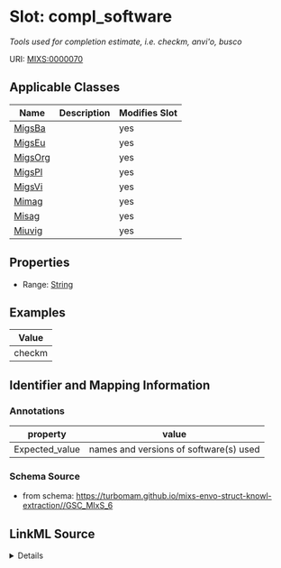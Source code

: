 # Slot: compl_software


_Tools used for completion estimate, i.e. checkm, anvi'o, busco_



URI: [MIXS:0000070](https://w3id.org/mixs/0000070)



<!-- no inheritance hierarchy -->




## Applicable Classes

| Name | Description | Modifies Slot |
| --- | --- | --- |
[MigsBa](MigsBa.md) |  |  yes  |
[MigsEu](MigsEu.md) |  |  yes  |
[MigsOrg](MigsOrg.md) |  |  yes  |
[MigsPl](MigsPl.md) |  |  yes  |
[MigsVi](MigsVi.md) |  |  yes  |
[Mimag](Mimag.md) |  |  yes  |
[Misag](Misag.md) |  |  yes  |
[Miuvig](Miuvig.md) |  |  yes  |







## Properties

* Range: [String](String.md)






## Examples

| Value |
| --- |
| checkm |

## Identifier and Mapping Information





### Annotations

| property | value |
| --- | --- |
| Expected_value | names and versions of software(s) used |



### Schema Source


* from schema: https://turbomam.github.io/mixs-envo-struct-knowl-extraction//GSC_MIxS_6




## LinkML Source

<details>
```yaml
name: compl_software
annotations:
  Expected_value:
    tag: Expected_value
    value: names and versions of software(s) used
description: Tools used for completion estimate, i.e. checkm, anvi'o, busco
title: completeness software
notes:
- software
examples:
- value: checkm
in_subset:
- sequencing
from_schema: https://turbomam.github.io/mixs-envo-struct-knowl-extraction//GSC_MIxS_6
rank: 1000
string_serialization: '{software};{version}'
slot_uri: MIXS:0000070
multivalued: false
alias: compl_software
domain_of:
- MigsBa
- MigsEu
- MigsOrg
- MigsPl
- MigsVi
- Mimag
- Misag
- Miuvig
range: string

```
</details>